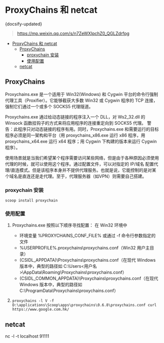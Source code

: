 # ProxyChains 和 netcat
{docsify-updated}
> https://mp.weixin.qq.com/s/n7ZeWXIpchZ0_QGLZdrfpg

- [ProxyChains 和 netcat](#proxychains-和-netcat)
	- [ProxyChains](#proxychains)
		- [proxychain 安装](#proxychain-安装)
		- [使用配置](#使用配置)
	- [netcat](#netcat)



## ProxyChains
Proxychains.exe 是一个适用于 Win32(Windows) 和 Cygwin 平台的命令行强制代理工具（Proxifier）。它能够截获大多数 Win32 或 Cygwin 程序的 TCP 连接，强制它们通过一个或多个 SOCKS5 代理隧道。

Proxychains.exe 通过给动态链接的程序注入一个 DLL，对 Ws2_32.dll 的 Winsock 函数挂钩子的方式来将应用程序的连接重定向到 SOCKS5 代理。
警告：此程序只对动态链接的程序有用。同时，Proxychains.exe 和需要运行的目标程序必须是同一架构和平台（用 proxychains_x86.exe 运行 x86 程序，用 proxychains_x64.exe 运行 x64 程序；用 Cygwin 下构建的版本来运行 Cygwin 程序）。

使用场景就是当我们希望某个程序需要访问某些网络，但是由于各种原因必须使用代理的时候，就可以使用这个程序。通过配置文件，可以对指定的 IP/域名 配置代理/直连模式。但是该程序本身并不提供代理服务。也就是说，它能控制的是对某个域名是直连还是走代理。至于，代理服务器（如VPN）则需要自己搭建。

### proxychain 安装
`scoop install proxychain`

### 使用配置

1. Proxychains.exe 按照以下顺序寻找配置：
    在 Win32 环境中
    + 环境变量 %PROXYCHAINS_CONF_FILE% 或通过 -f 命令行参数指定的文件
    + %USERPROFILE%\.proxychains\proxychains.conf（Win32 用户主目录）
    + (CSIDL_APPDATA)\Proxychains\proxychains.conf（在现代 Windows 版本中，典型的路径如 C:\Users\<用户名>\AppData\Roaming\Proxychains\proxychains.conf）
    + (CSIDL_COMMON_APPDATA)\Proxychains\proxychains.conf（在现代 Windows 版本中，典型的路径如 C:\ProgramData\Proxychains\proxychains.conf）

2. `proxychains -l V -f D:\applications\Scoop\apps\proxychains\0.6.8\proxychains.conf curl https://www.google.com.hk/`


## netcat
nc -l -t localhost 91111